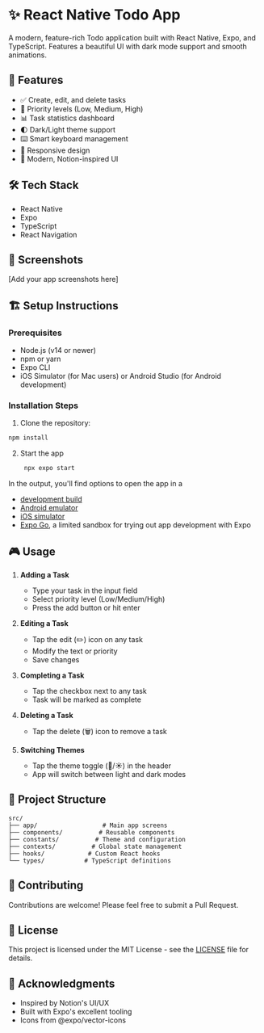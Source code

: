 # ✨ React Native Todo App

A modern, feature-rich Todo application built with React Native, Expo, and TypeScript. Features a beautiful UI with dark mode support and smooth animations.

## 🚀 Features

- ✅ Create, edit, and delete tasks
- 🎯 Priority levels (Low, Medium, High)
- 📊 Task statistics dashboard
- 🌓 Dark/Light theme support
- ⌨️ Smart keyboard management
- 📱 Responsive design
- 🎨 Modern, Notion-inspired UI

## 🛠 Tech Stack

- React Native
- Expo
- TypeScript
- React Navigation

## 📱 Screenshots

[Add your app screenshots here]

## 🏗 Setup Instructions

### Prerequisites

- Node.js (v14 or newer)
- npm or yarn
- Expo CLI
- iOS Simulator (for Mac users) or Android Studio (for Android development)

### Installation Steps

1. Clone the repository:

```bash
npm install
```

2. Start the app

   ```bash
    npx expo start
   ```

In the output, you'll find options to open the app in a

- [development build](https://docs.expo.dev/develop/development-builds/introduction/)
- [Android emulator](https://docs.expo.dev/workflow/android-studio-emulator/)
- [iOS simulator](https://docs.expo.dev/workflow/ios-simulator/)
- [Expo Go](https://expo.dev/go), a limited sandbox for trying out app development with Expo

## 🎮 Usage

1. **Adding a Task**
   - Type your task in the input field
   - Select priority level (Low/Medium/High)
   - Press the add button or hit enter

2. **Editing a Task**
   - Tap the edit (✏️) icon on any task
   - Modify the text or priority
   - Save changes

3. **Completing a Task**
   - Tap the checkbox next to any task
   - Task will be marked as complete

4. **Deleting a Task**
   - Tap the delete (🗑️) icon to remove a task

5. **Switching Themes**
   - Tap the theme toggle (🌙/☀️) in the header
   - App will switch between light and dark modes

## 📝 Project Structure

```
src/
├── app/                  # Main app screens
├── components/          # Reusable components
├── constants/          # Theme and configuration
├── contexts/          # Global state management
├── hooks/            # Custom React hooks
└── types/           # TypeScript definitions
```

## 🤝 Contributing

Contributions are welcome! Please feel free to submit a Pull Request.

## 📄 License

This project is licensed under the MIT License - see the [LICENSE](LICENSE) file for details.

## 👏 Acknowledgments

- Inspired by Notion's UI/UX
- Built with Expo's excellent tooling
- Icons from @expo/vector-icons
